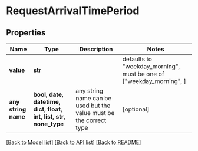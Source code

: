 # RequestArrivalTimePeriod


## Properties
Name | Type | Description | Notes
------------ | ------------- | ------------- | -------------
**value** | **str** |  | defaults to "weekday_morning",  must be one of ["weekday_morning", ]
**any string name** | **bool, date, datetime, dict, float, int, list, str, none_type** | any string name can be used but the value must be the correct type | [optional]

[[Back to Model list]](../README.md#documentation-for-models) [[Back to API list]](../README.md#documentation-for-api-endpoints) [[Back to README]](../README.md)


